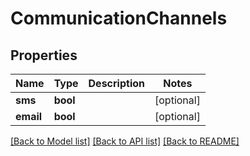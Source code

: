 # CommunicationChannels

## Properties
Name | Type | Description | Notes
------------ | ------------- | ------------- | -------------
**sms** | **bool** |  | [optional] 
**email** | **bool** |  | [optional] 

[[Back to Model list]](../../README.md#documentation-for-models) [[Back to API list]](../../README.md#documentation-for-api-endpoints) [[Back to README]](../../README.md)

